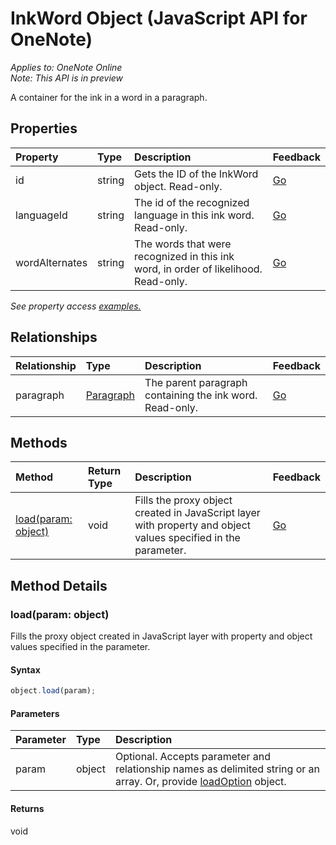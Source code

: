 # InkWord Object (JavaScript API for OneNote)

_Applies to: OneNote Online_  
_Note: This API is in preview_  


A container for the ink in a word in a paragraph.

## Properties

| Property	   | Type	|Description|Feedback|
|:---------------|:--------|:----------|:-------|
|id|string|Gets the ID of the InkWord object. Read-only.|[Go](https://github.com/OfficeDev/office-js-docs/issues/new?title=OneNote-inkWord-id)|
|languageId|string|The id of the recognized language in this ink word. Read-only.|[Go](https://github.com/OfficeDev/office-js-docs/issues/new?title=OneNote-inkWord-languageId)|
|wordAlternates|string|The words that were recognized in this ink word, in order of likelihood. Read-only.|[Go](https://github.com/OfficeDev/office-js-docs/issues/new?title=OneNote-inkWord-wordAlternates)|

_See property access [examples.](#property-access-examples)_

## Relationships
| Relationship | Type	|Description| Feedback|
|:---------------|:--------|:----------|:-------|
|paragraph|[Paragraph](paragraph.md)|The parent paragraph containing the ink word. Read-only.|[Go](https://github.com/OfficeDev/office-js-docs/issues/new?title=OneNote-inkWord-paragraph)|

## Methods

| Method		   | Return Type	|Description| Feedback|
|:---------------|:--------|:----------|:-------|
|[load(param: object)](#loadparam-object)|void|Fills the proxy object created in JavaScript layer with property and object values specified in the parameter.|[Go](https://github.com/OfficeDev/office-js-docs/issues/new?title=OneNote-inkWord-load)|

## Method Details


### load(param: object)
Fills the proxy object created in JavaScript layer with property and object values specified in the parameter.

#### Syntax
```js
object.load(param);
```

#### Parameters
| Parameter	   | Type	|Description|
|:---------------|:--------|:----------|
|param|object|Optional. Accepts parameter and relationship names as delimited string or an array. Or, provide [loadOption](loadoption.md) object.|

#### Returns
void
